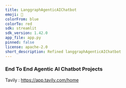 ```yaml
---
title: LanggraphAgenticAIChatbot
emoji: 🐨
colorFrom: blue
colorTo: red
sdk: streamlit
sdk_version: 1.42.0
app_file: app.py
pinned: false
license: apache-2.0
short_description: Refined langgraphAgenticAIChatbot
---
```


### End To End Agentic AI Chatbot Projects

Tavily : https://app.tavily.com/home


